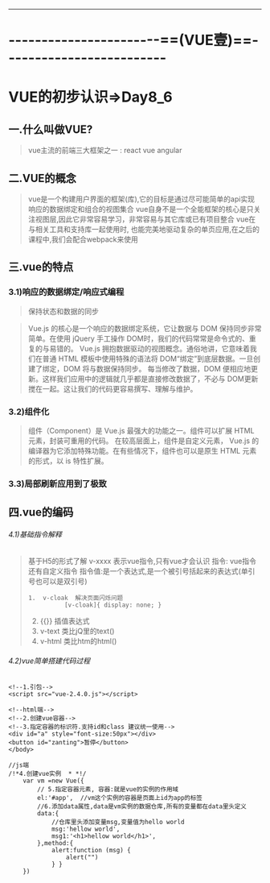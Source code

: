 

------



# -----------------------==(VUE壹)==-------------------------

# VUE的初步认识=>Day8_6

## 一.什么叫做VUE?

> vue主流的前端三大框架之一 : react  vue  angular

## 二.VUE的概念

> vue是一个构建用户界面的框架(库),它的目标是通过尽可能简单的api实现响应的数据绑定和组合的视图集合 vue自身不是一个全能框架的核心是只关注视图层,因此它非常容易学习，非常容易与其它库或已有项目整合 vue在与相关工具和支持库一起使用时, 也能完美地驱动复杂的单页应用,在之后的课程中,我们会配合webpack来使用

## 三.vue的特点

### 	3.1)响应的数据绑定/响应式编程

> 保持状态和数据的同步

> Vue.js 的核心是一个响应的数据绑定系统，它让数据与 DOM 保持同步非常简单。在使用 jQuery 手工操作 DOM时，我们的代码常常是命令式的、重复的与易错的。 Vue.js 拥抱数据驱动的视图概念。通俗地讲，它意味着我们在普通 HTML 模板中使用特殊的语法将 DOM“绑定”到底层数据。一旦创建了绑定，DOM 将与数据保持同步。 每当修改了数据，DOM 便相应地更新。这样我们应用中的逻辑就几乎都是直接修改数据了，不必与 DOM更新搅在一起。这让我们的代码更容易撰写、理解与维护。

### 		3.2)组件化

> 组件（Component）是 Vue.js 最强大的功能之一。组件可以扩展 HTML 元素，封装可重用的代码。 在较高层面上，组件是自定义元素， Vue.js 的编译器为它添加特殊功能。在有些情况下，组件也可以是原生 HTML 元素的形式，以 is 特性扩展。

### 		3.3)局部刷新应用到了极致

## 四.vue的编码

###### 	4.1)基础指令解释

>   基于H5的形式了解
>     v-xxxx
>     表示vue指令,只有vue才会认识
>     指令: vue指令   还有自定义指令
>     指令值:是一个表达式,是一个被引号括起来的表达式(单引号也可以是双引号)
>
>     1.  v-cloak  解决页面闪烁问题
>         		[v-cloak]{ display: none; }
>   2.  {{}} 插值表达式
>   3.  v-text 类比jQ里的text()
>   4.  v-html 类比htm的html()

###### 	4.2)vue简单搭建代码过程

```
<!--1.引包-->
<script src="vue-2.4.0.js"></script>
```

```
<!--html端-->
<!--2.创建vue容器-->
<!--3.指定容器的标识符.支持id和class 建议统一使用-->
<div id="a" style="font-size:50px"></div>
<button id="zanting">暂停</button>
</body>
```

```
//js端
/!*4.创建vue实例  * *!/
    var vm =new Vue({
        // 5.指定容器元素, 容器:就是vue的实例的作用域
        el:'#app',  //vm这个实例的容器是页面上id为app的标签
        //6.添加data属性,data是vm实例的数据仓库,所有的变量都在data里头定义
        data:{
            //仓库里头添加变量msg,变量值为hello world
            msg:'hellow world',
            msg1:'<h1>hellow world</h1>',
        },method:{
            alert:function (msg) {
                alert("")
            } }
    })
```





